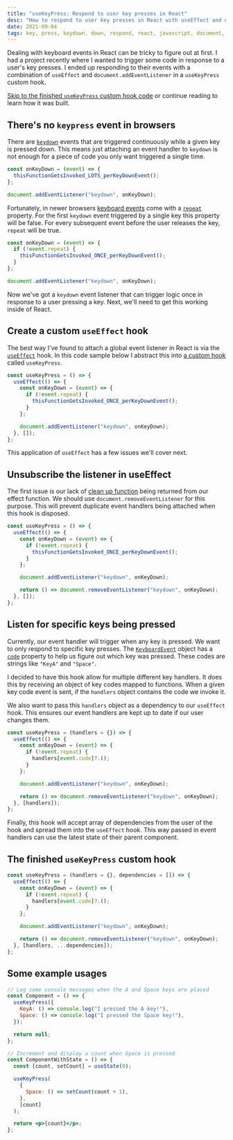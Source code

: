```yaml
---
title: "useKeyPress: Respond to user key presses in React"
desc: "How to respond to user key presses in React with useEffect and document.addEventListener."
date: 2021-09-04
tags: key, press, keydown, down, respond, react, javascript, document, addEventListener
---
```


Dealing with keyboard events in React can be tricky to figure out at first. I had a project recently where I wanted to trigger some code in response to a user's key presses. I ended up responding to their events with a combination of `useEffect` and `document.addEventListener` in a `useKeyPress` custom hook.

[Skip to the finished `useKeyPress` custom hook code](#the-finished-object-object-custom-hook) or continue reading to learn how it was built.

## There's no `keypress` event in browsers

There are [`keydown`](https://developer.mozilla.org/en-US/docs/Web/API/Document/keydown_event) events that are triggered continuously while a given key is pressed down. This means just attaching an event handler to `keydown` is not enough for a piece of code you only want triggered a single time.

```jsx
const onKeyDown = (event) => {
  thisFunctionGetsInvoked_LOTS_perKeyDownEvent();
};

document.addEventListener("keydown", onKeyDown);
```

Fortunately, in newer browsers [keyboard events](https://developer.mozilla.org/en-US/docs/Web/API/KeyboardEvent) come with a [`repeat`](https://developer.mozilla.org/en-US/docs/Web/API/KeyboardEvent/repeat) property. For the first `keydown` event triggered by a single key this property will be false. For every subsequent event before the user releases the key, `repeat` will be true.

```jsx
const onKeyDown = (event) => {
  if (!event.repeat) {
    thisFunctionGetsInvoked_ONCE_perKeyDownEvent();
  }
};

document.addEventListener("keydown", onKeyDown);
```

Now we've got a `keydown` event listener that can trigger logic once in response to a user pressing a key. Next, we'll need to get this working inside of React.

## Create a custom `useEffect` hook

The best way I've found to attach a global event listener in React is via the [`useEffect`](https://reactjs.org/docs/hooks-reference.html#useeffect) hook. In this code sample below I abstract this into [a custom hook](https://reactjs.org/docs/hooks-custom.html) called `useKeyPress`.

```jsx
const useKeyPress = () => {
  useEffect(() => {
    const onKeyDown = (event) => {
      if (!event.repeat) {
        thisFunctionGetsInvoked_ONCE_perKeyDownEvent();
      }
    };

    document.addEventListener("keydown", onKeyDown);
  }, []);
};
```

This application of `useEffect` has a few issues we'll cover next.

## Unsubscribe the listener in useEffect

The first issue is our lack of [clean up function](https://reactjs.org/docs/hooks-reference.html#cleaning-up-an-effect) being returned from our effect function. We should use `document.removeEventListener` for this purpose. This will prevent duplicate event handlers being attached when this hook is disposed.

```jsx
const useKeyPress = () => {
  useEffect(() => {
    const onKeyDown = (event) => {
      if (!event.repeat) {
        thisFunctionGetsInvoked_ONCE_perKeyDownEvent();
      }
    };

    document.addEventListener("keydown", onKeyDown);

    return () => document.removeEventListener("keydown", onKeyDown);
  }, []);
};
```

## Listen for specific keys being pressed

Currently, our event handler will trigger when any key is pressed. We want to only respond to specific key presses. The [`KeyboardEvent`](https://developer.mozilla.org/en-US/docs/Web/API/KeyboardEvent) object has a [`code`](https://developer.mozilla.org/en-US/docs/Web/API/KeyboardEvent/code) property to help us figure out which key was pressed. These codes are strings like `"KeyA"` and `"Space"`.

I decided to have this hook allow for multiple different key handlers. It does this by receiving an object of key codes mapped to functions. When a given key code event is sent, if the `handlers` object contains the code we invoke it.

We also want to pass this `handlers` object as a dependency to our `useEffect` hook. This ensures our event handlers are kept up to date if our user changes them.

```jsx
const useKeyPress = (handlers = {}) => {
  useEffect(() => {
    const onKeyDown = (event) => {
      if (!event.repeat) {
        handlers[event.code]?.();
      }
    };

    document.addEventListener("keydown", onKeyDown);

    return () => document.removeEventListener("keydown", onKeyDown);
  }, [handlers]);
};
```

Finally, this hook will accept array of dependencies from the user of the hook and spread them into the `useEffect` hook. This way passed in event handlers can use the latest state of their parent component.

## The finished `useKeyPress` custom hook

```jsx
const useKeyPress = (handlers = {}, dependencies = []) => {
  useEffect(() => {
    const onKeyDown = (event) => {
      if (!event.repeat) {
        handlers[event.code]?.();
      }
    };

    document.addEventListener("keydown", onKeyDown);

    return () => document.removeEventListener("keydown", onKeyDown);
  }, [handlers, ...dependencies]);
};
```

## Some example usages

```jsx
// Log some console messages when the A and Space keys are placed
const Component = () => {
  useKeyPress({
    KeyA: () => console.log("I pressed the A key!"),
    Space: () => console.log("I pressed the Space key!"),
  });

  return null;
};

// Increment and display a count when Space is pressed
const ComponentWithState = () => {
  const [count, setCount] = useState(0);

  useKeyPress(
    {
      Space: () => setCount(count + 1),
    },
    [count]
  );

  return <p>{count}</p>;
};
```
